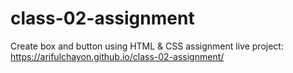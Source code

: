 # class-02-assignment
Create box and button using HTML &amp; CSS
assignment live project: https://arifulchayon.github.io/class-02-assignment/
